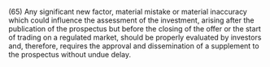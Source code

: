 (65) Any significant new factor, material mistake or material inaccuracy which could influence the assessment of the investment, arising after the publication of the prospectus but before the closing of the offer or the start of trading on a regulated market, should be properly evaluated by investors and, therefore, requires the approval and dissemination of a supplement to the prospectus without undue delay.